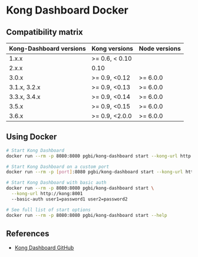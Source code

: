 # Kong Dashboard Docker

## Compatibility matrix

| Kong-Dashboard versions | Kong versions | Node versions |
|--------------|------------------------------|--------------|
| 1.x.x        | >= 0.6, < 0.10 |              |
| 2.x.x        | 0.10           |              |
| 3.0.x        | >= 0.9, <0.12  | >= 6.0.0     |
| 3.1.x, 3.2.x | >= 0.9, <0.13  | >= 6.0.0     |
| 3.3.x, 3.4.x | >= 0.9, <0.14  | >= 6.0.0     |
| 3.5.x        | >= 0.9, <0.15  | >= 6.0.0     |    
| 3.6.x        | >= 0.9, <2.0.0 | >= 6.0.0     |    

## Using Docker
```sh
# Start Kong Dashboard
docker run --rm -p 8080:8080 pgbi/kong-dashboard start --kong-url http://kong:8001

# Start Kong Dashboard on a custom port
docker run --rm -p [port]:8080 pgbi/kong-dashboard start --kong-url http://kong:8001

# Start Kong Dashboard with basic auth
docker run --rm -p 8080:8080 pgbi/kong-dashboard start \
  --kong-url http://kong:8001
  --basic-auth user1=password1 user2=password2

# See full list of start options
docker run --rm -p 8080:8080 pgbi/kong-dashboard start --help
```

## References
- [Kong Dashboard GitHub](https://github.com/PGBI/kong-dashboard)